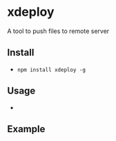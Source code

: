 xdeploy
======

A tool to push files to remote server

Install
-------
* `npm install xdeploy -g`


Usage
-----
* 

Example
----
